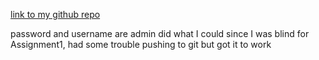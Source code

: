 [link to my github repo ](https://github.com/yamakcp/appdev-a4/tree/master)

password and username are admin 
did what I could since I was blind for Assignment1, had some trouble pushing to git but got it to work
